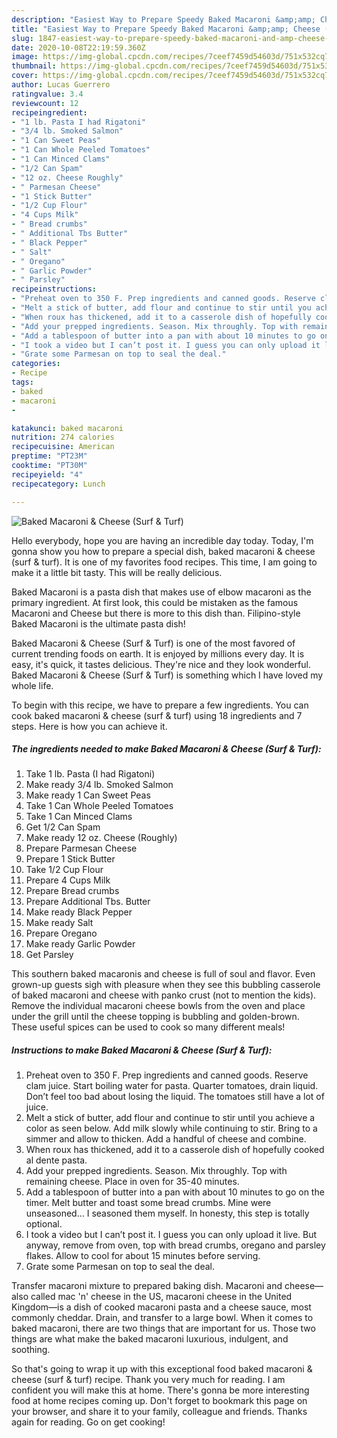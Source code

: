 ```yaml
---
description: "Easiest Way to Prepare Speedy Baked Macaroni &amp;amp; Cheese (Surf &amp;amp; Turf)"
title: "Easiest Way to Prepare Speedy Baked Macaroni &amp;amp; Cheese (Surf &amp;amp; Turf)"
slug: 1847-easiest-way-to-prepare-speedy-baked-macaroni-and-amp-cheese-surf-and-amp-turf
date: 2020-10-08T22:19:59.360Z
image: https://img-global.cpcdn.com/recipes/7ceef7459d54603d/751x532cq70/baked-macaroni-cheese-surf-turf-recipe-main-photo.jpg
thumbnail: https://img-global.cpcdn.com/recipes/7ceef7459d54603d/751x532cq70/baked-macaroni-cheese-surf-turf-recipe-main-photo.jpg
cover: https://img-global.cpcdn.com/recipes/7ceef7459d54603d/751x532cq70/baked-macaroni-cheese-surf-turf-recipe-main-photo.jpg
author: Lucas Guerrero
ratingvalue: 3.4
reviewcount: 12
recipeingredient:
- "1 lb. Pasta I had Rigatoni"
- "3/4 lb. Smoked Salmon"
- "1 Can Sweet Peas"
- "1 Can Whole Peeled Tomatoes"
- "1 Can Minced Clams"
- "1/2 Can Spam"
- "12 oz. Cheese Roughly"
- " Parmesan Cheese"
- "1 Stick Butter"
- "1/2 Cup Flour"
- "4 Cups Milk"
- " Bread crumbs"
- " Additional Tbs Butter"
- " Black Pepper"
- " Salt"
- " Oregano"
- " Garlic Powder"
- " Parsley"
recipeinstructions:
- "Preheat oven to 350 F. Prep ingredients and canned goods. Reserve clam juice. Start boiling water for pasta. Quarter tomatoes, drain liquid. Don’t feel too bad about losing the liquid. The tomatoes still have a lot of juice."
- "Melt a stick of butter, add flour and continue to stir until you achieve a color as seen below. Add milk slowly while continuing to stir. Bring to a simmer and allow to thicken. Add a handful of cheese and combine."
- "When roux has thickened, add it to a casserole dish of hopefully cooked al dente pasta."
- "Add your prepped ingredients. Season. Mix throughly. Top with remaining cheese. Place in oven for 35-40 minutes."
- "Add a tablespoon of butter into a pan with about 10 minutes to go on the timer. Melt butter and toast some bread crumbs. Mine were unseasoned... I seasoned them myself. In honesty, this step is totally optional."
- "I took a video but I can’t post it. I guess you can only upload it live. But anyway, remove from oven, top with bread crumbs, oregano and parsley flakes. Allow to cool for about 15 minutes before serving."
- "Grate some Parmesan on top to seal the deal."
categories:
- Recipe
tags:
- baked
- macaroni
- 

katakunci: baked macaroni  
nutrition: 274 calories
recipecuisine: American
preptime: "PT23M"
cooktime: "PT30M"
recipeyield: "4"
recipecategory: Lunch

---
```



![Baked Macaroni &amp; Cheese (Surf &amp; Turf)](https://img-global.cpcdn.com/recipes/7ceef7459d54603d/751x532cq70/baked-macaroni-cheese-surf-turf-recipe-main-photo.jpg)

Hello everybody, hope you are having an incredible day today. Today, I'm gonna show you how to prepare a special dish, baked macaroni &amp; cheese (surf &amp; turf). It is one of my favorites food recipes. This time, I am going to make it a little bit tasty. This will be really delicious.

Baked Macaroni is a pasta dish that makes use of elbow macaroni as the primary ingredient. At first look, this could be mistaken as the famous Macaroni and Cheese but there is more to this dish than. Filipino-style Baked Macaroni is the ultimate pasta dish!

Baked Macaroni &amp; Cheese (Surf &amp; Turf) is one of the most favored of current trending foods on earth. It is enjoyed by millions every day. It is easy, it's quick, it tastes delicious. They're nice and they look wonderful. Baked Macaroni &amp; Cheese (Surf &amp; Turf) is something which I have loved my whole life.


To begin with this recipe, we have to prepare a few ingredients. You can cook baked macaroni &amp; cheese (surf &amp; turf) using 18 ingredients and 7 steps. Here is how you can achieve it.

<!--inarticleads1-->

##### The ingredients needed to make Baked Macaroni &amp; Cheese (Surf &amp; Turf):

1. Take 1 lb. Pasta (I had Rigatoni)
1. Make ready 3/4 lb. Smoked Salmon
1. Make ready 1 Can Sweet Peas
1. Take 1 Can Whole Peeled Tomatoes
1. Take 1 Can Minced Clams
1. Get 1/2 Can Spam
1. Make ready 12 oz. Cheese (Roughly)
1. Prepare  Parmesan Cheese
1. Prepare 1 Stick Butter
1. Take 1/2 Cup Flour
1. Prepare 4 Cups Milk
1. Prepare  Bread crumbs
1. Prepare  Additional Tbs. Butter
1. Make ready  Black Pepper
1. Make ready  Salt
1. Prepare  Oregano
1. Make ready  Garlic Powder
1. Get  Parsley


This southern baked macaronis and cheese is full of soul and flavor. Even grown-up guests sigh with pleasure when they see this bubbling casserole of baked macaroni and cheese with panko crust (not to mention the kids). Remove the individual macaroni cheese bowls from the oven and place under the grill until the cheese topping is bubbling and golden-brown. These useful spices can be used to cook so many different meals! 

<!--inarticleads2-->

##### Instructions to make Baked Macaroni &amp; Cheese (Surf &amp; Turf):

1. Preheat oven to 350 F. Prep ingredients and canned goods. Reserve clam juice. Start boiling water for pasta. Quarter tomatoes, drain liquid. Don’t feel too bad about losing the liquid. The tomatoes still have a lot of juice.
1. Melt a stick of butter, add flour and continue to stir until you achieve a color as seen below. Add milk slowly while continuing to stir. Bring to a simmer and allow to thicken. Add a handful of cheese and combine.
1. When roux has thickened, add it to a casserole dish of hopefully cooked al dente pasta.
1. Add your prepped ingredients. Season. Mix throughly. Top with remaining cheese. Place in oven for 35-40 minutes.
1. Add a tablespoon of butter into a pan with about 10 minutes to go on the timer. Melt butter and toast some bread crumbs. Mine were unseasoned... I seasoned them myself. In honesty, this step is totally optional.
1. I took a video but I can’t post it. I guess you can only upload it live. But anyway, remove from oven, top with bread crumbs, oregano and parsley flakes. Allow to cool for about 15 minutes before serving.
1. Grate some Parmesan on top to seal the deal.


Transfer macaroni mixture to prepared baking dish. Macaroni and cheese—also called mac &#39;n&#39; cheese in the US, macaroni cheese in the United Kingdom—is a dish of cooked macaroni pasta and a cheese sauce, most commonly cheddar. Drain, and transfer to a large bowl. When it comes to baked macaroni, there are two things that are important for us. Those two things are what make the baked macaroni luxurious, indulgent, and soothing. 

So that's going to wrap it up with this exceptional food baked macaroni &amp; cheese (surf &amp; turf) recipe. Thank you very much for reading. I am confident you will make this at home. There's gonna be more interesting food at home recipes coming up. Don't forget to bookmark this page on your browser, and share it to your family, colleague and friends. Thanks again for reading. Go on get cooking!
